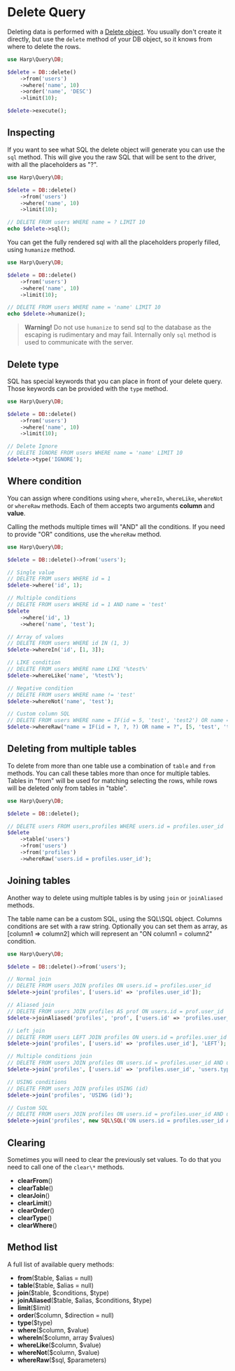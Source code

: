 # Delete Query

Deleting data is performed with a [Delete object](/src/Delete.php). You usually don't create it directly, but use the ``delete`` method of your DB object, so it knows from where to delete the rows.

```php
use Harp\Query\DB;

$delete = DB::delete()
    ->from('users')
    ->where('name', 10)
    ->order('name', 'DESC')
    ->limit(10);

$delete->execute();
```

## Inspecting

If you want to see what SQL the delete object will generate you can use the ``sql`` method. This will give you the raw SQL that will be sent to the driver, with all the placeholders as "?".

```php
use Harp\Query\DB;

$delete = DB::delete()
    ->from('users')
    ->where('name', 10)
    ->limit(10);

// DELETE FROM users WHERE name = ? LIMIT 10
echo $delete->sql();
```

You can get the fully rendered sql with all the placeholders properly filled, using ``humanize`` method.

```php
use Harp\Query\DB;

$delete = DB::delete()
    ->from('users')
    ->where('name', 10)
    ->limit(10);

// DELETE FROM users WHERE name = 'name' LIMIT 10
echo $delete->humanize();
```

> __Warning!__ Do not use ``humanize`` to send sql to the database as the escaping is rudimentary and may fail. Internally only ``sql`` method is used to communicate with the server.

## Delete type

SQL has special keywords that you can place in front of your delete query. Those keywords can be provided with the ``type`` method.

```php
use Harp\Query\DB;

$delete = DB::delete()
    ->from('users')
    ->where('name', 10)
    ->limit(10);

// Delete Ignore
// DELETE IGNORE FROM users WHERE name = 'name' LIMIT 10
$delete->type('IGNORE');
```


## Where condition

You can assign where conditions using ``where``, ``whereIn``, ``whereLike``, ``whereNot`` or ``whereRaw`` methods. Each of them accepts two arguments __column__ and __value__.

Calling the methods multiple times will "AND" all the conditions. If you need to provide "OR" conditions, use the ``whereRaw`` method.

```php
use Harp\Query\DB;

$delete = DB::delete()->from('users');

// Single value
// DELETE FROM users WHERE id = 1
$delete->where('id', 1);

// Multiple conditions
// DELETE FROM users WHERE id = 1 AND name = 'test'
$delete
    ->where('id', 1)
    ->where('name', 'test');

// Array of values
// DELETE FROM users WHERE id IN (1, 3)
$delete->whereIn('id', [1, 3]);

// LIKE condition
// DELETE FROM users WHERE name LIKE '%test%'
$delete->whereLike('name', '%test%');

// Negative condition
// DELETE FROM users WHERE name != 'test'
$delete->whereNot('name', 'test');

// Custom column SQL
// DELETE FROM users WHERE name = IF(id = 5, 'test', 'test2') OR name = 'test3'
$delete->whereRaw("name = IF(id = ?, ?, ?) OR name = ?", [5, 'test', 'test2', 'test3']);
```

## Deleting from multiple tables

To delete from more than one table use a combination of ``table`` and ``from`` methods. You can call these tables more than once for multiple tables. Tables in "from" will be used for matching selecting the rows, while rows will be deleted only from tables in "table".

```php
use Harp\Query\DB;

$delete = DB::delete();

// DELETE users FROM users,profiles WHERE users.id = profiles.user_id
$delete
    ->table('users')
    ->from('users')
    ->from('profiles')
    ->whereRaw('users.id = profiles.user_id');
```

## Joining tables

Another way to delete using multiple tables is by using ``join`` or ``joinAliased`` methods.

The table name can be a custom SQL, using the SQL\SQL object. Columns conditions are set with a raw string. Optionally you can set them as array, as [column1 => column2] which will represent an "ON column1 = column2" condition.

```php
use Harp\Query\DB;

$delete = DB::delete()->from('users');

// Normal join
// DELETE FROM users JOIN profiles ON users.id = profiles.user_id
$delete->join('profiles', ['users.id' => 'profiles.user_id']);

// Aliased join
// DELETE FROM users JOIN profiles AS prof ON users.id = prof.user_id
$delete->joinAliased('profiles', 'prof', ['users.id' => 'profiles.user_id']);

// Left join
// DELETE FROM users LEFT JOIN profiles ON users.id = profiles.user_id
$delete->join('profiles', ['users.id' => 'profiles.user_id'], 'LEFT');

// Multiple conditions join
// DELETE FROM users JOIN profiles ON users.id = profiles.user_id AND users.type = profiles.type
$delete->join('profiles', ['users.id' => 'profiles.user_id', 'users.type' => 'profiles.type']);

// USING conditions
// DELETE FROM users JOIN profiles USING (id)
$delete->join('profiles', 'USING (id)');

// Custom SQL
// DELETE FROM users JOIN profiles ON users.id = profiles.user_id AND users.type = 'profile'
$delete->join('profiles', new SQL\SQL('ON users.id = profiles.user_id AND users.type = ?', ['profile']);
```

## Clearing

Sometimes you will need to clear the previously set values. To do that you need to call one of the ``clear\*`` methods.

- __clearFrom__()
- __clearTable__()
- __clearJoin__()
- __clearLimit__()
- __clearOrder__()
- __clearType__()
- __clearWhere__()

## Method list

A full list of available query methods:

- __from__($table, $alias = null)
- __table__($table, $alias = null)
- __join__($table, $conditions, $type)
- __joinAliased__($table, $alias, $conditions, $type)
- __limit__($limit)
- __order__($column, $direction = null)
- __type__($type)
- __where__($column, $value)
- __whereIn__($column, array $values)
- __whereLike__($column, $value)
- __whereNot__($column, $value)
- __whereRaw__($sql, $parameters)
